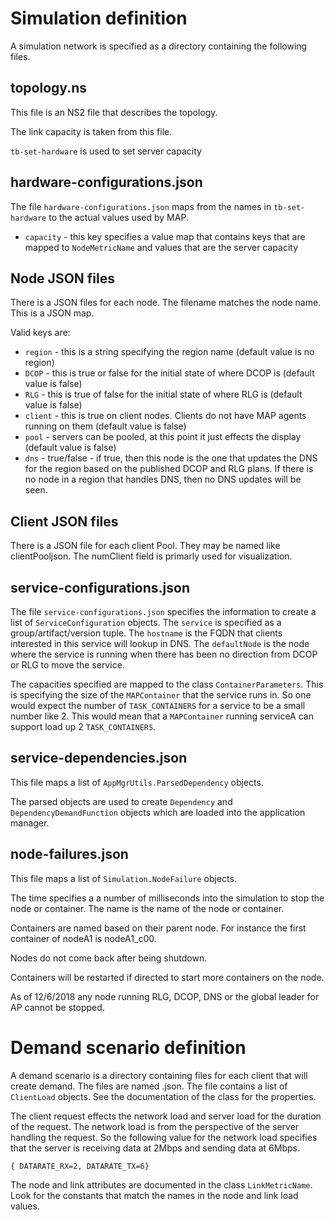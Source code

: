 Simulation definition
=====================

A simulation network is specified as a directory containing the following files.

topology.ns
-----------

This file is an NS2 file that describes the topology.

The link capacity is taken from this file.

`tb-set-hardware` is used to set server capacity

hardware-configurations.json
----------------------------

The file `hardware-configurations.json` maps from the names in
`tb-set-hardware` to the actual values used by MAP.

  * `capacity` - this key specifies a value map that contains keys that are mapped to `NodeMetricName` and values that are the server capacity


Node JSON files
---------------

There is a JSON files for each node. 
The filename matches the node name. This is a JSON map. 

Valid keys are:
  * `region` - this is a string specifying the region name (default value is no region)
  * `DCOP` - this is true or false for the initial state of where DCOP is (default value is false)
  * `RLG` - this is true of false for the initial state of where RLG is (default value is false)
  * `client` - this is true on client nodes. Clients do not have MAP agents running on them (default value is false)
  * `pool` - servers can be pooled, at this point it just effects the display (default value is false)
  * `dns` - true/false - if true, then this node is the one that updates the DNS for the region based on the published DCOP and RLG plans. If there is no node in a region that handles DNS, then no DNS updates will be seen.

Client JSON files
-----------------

There is a JSON file for each client Pool.
They may be named like clientPool<RegionId>json.
The numClient field is primarly used for visualization.
    

service-configurations.json
---------------------------

The file `service-configurations.json` specifies the information to create a list of `ServiceConfiguration` objects.
The `service` is specified as a group/artifact/version tuple. 
The `hostname` is the FQDN that clients interested in this service will lookup in DNS.
The `defaultNode` is the node where the service is running when there has
been no direction from DCOP or RLG to move the service.

The capacities specified are mapped to the class
`ContainerParameters`. This is specifying the size of the `MAPContainer`
that the service runs in. So one would expect the number of `TASK_CONTAINERS`
for a service to be a small number like 2. This would mean that a `MAPContainer` running serviceA can
support load up 2 `TASK_CONTAINERS`.

service-dependencies.json
-------------------------

This file maps a list of `AppMgrUtils.ParsedDependency` objects.

The parsed objects are used to create `Dependency` and
`DependencyDemandFunction` objects which are loaded into the application
manager.

node-failures.json
------------------

This file maps a list of `Simulation.NodeFailure` objects.

The time specifies a a number of milliseconds into the simulation to stop the node or container.
The name is the name of the node or container.

Containers are named based on their parent node. For instance the first
container of nodeA1 is nodeA1_c00.

Nodes do not come back after being shutdown.

Containers will be restarted if directed to start more containers on the
node.

As of 12/6/2018 any node running RLG, DCOP, DNS or the global leader for AP
cannot be stopped.


Demand scenario definition
==========================

A demand scenario is a directory containing files for each client that will create demand.
The files are named <client name>.json.
The file contains a list of `ClientLoad` objects.
See the documentation of the class for the properties.

The client request effects the network load and server load for the
duration of the request. The network load is from the perspective of the
server handling the request. So the following value for the network load
specifies that the server is receiving data at 2Mbps and sending data at
6Mbps.

    { DATARATE_RX=2, DATARATE_TX=6}
    

The node and link attributes are documented in the class `LinkMetricName`.
Look for the constants that match the names in the node and link load
values.
